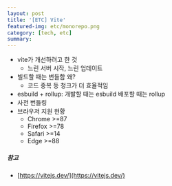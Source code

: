 ```yaml
---
layout: post
title: '[ETC] Vite'
featured-img: etc/monorepo.png
category: [tech, etc]
summary:
---
```


- vite가 개선하려고 한 것
  - 느린 서버 시작, 느린 업데이트
- 빌드할 때는 번들함 왜?
  - 코드 중복 등 청크가 더 효율적임
- esbuild + rollup: 개발할 때는 esbuild 배포할 때는 rollup
- 사전 번들링
- 브라우저 지원 현황
  - Chrome >=87
  - Firefox >=78
  - Safari >=14
  - Edge >=88

##### 참고
- [https://vitejs.dev/](https://vitejs.dev/)
